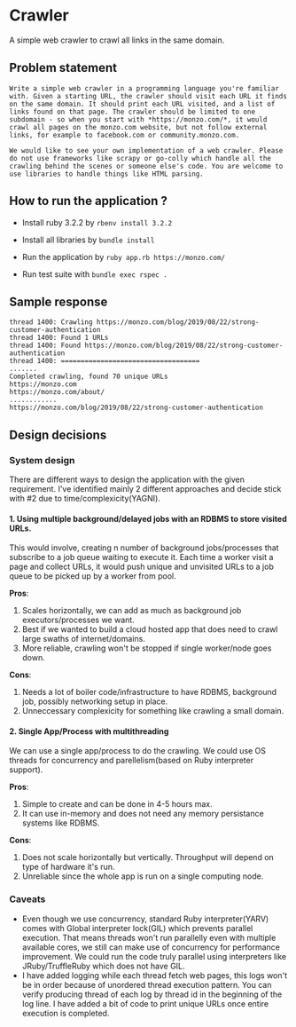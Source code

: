 # Crawler
A simple web crawler to crawl all links in the same domain.
## Problem statement
```
Write a simple web crawler in a programming language you're familiar with. Given a starting URL, the crawler should visit each URL it finds on the same domain. It should print each URL visited, and a list of links found on that page. The crawler should be limited to one subdomain - so when you start with *https://monzo.com/*, it would crawl all pages on the monzo.com website, but not follow external links, for example to facebook.com or community.monzo.com.

We would like to see your own implementation of a web crawler. Please do not use frameworks like scrapy or go-colly which handle all the crawling behind the scenes or someone else's code. You are welcome to use libraries to handle things like HTML parsing.
```

## How to run the application ?

- Install ruby 3.2.2 by `rbenv install 3.2.2`

- Install all libraries by `bundle install`

- Run the application by `ruby app.rb https://monzo.com/`

- Run test suite with `bundle exec rspec .`

## Sample response

```
thread 1400: Crawling https://monzo.com/blog/2019/08/22/strong-customer-authentication
thread 1400: Found 1 URLs
thread 1400: Found https://monzo.com/blog/2019/08/22/strong-customer-authentication
thread 1400: ===================================
.......
Completed crawling, found 70 unique URLs
https://monzo.com
https://monzo.com/about/
............
https://monzo.com/blog/2019/08/22/strong-customer-authentication
```

## Design decisions

### System design
There are different ways to design the application with the given requirement.
I've identified mainly 2 different approaches and decide stick with #2 due to time/complexicity(YAGNI).
#### 1. Using multiple background/delayed jobs with an RDBMS to store visited URLs.
This would involve, creating n number of background jobs/processes that subscribe to a job queue waiting to execute it.
Each time a worker visit a page and collect URLs, it would push unique and unvisited URLs to a job queue to be picked
up by a worker from pool.

**Pros**:
1. Scales horizontally, we can add as much as background job executors/processes we want.
2. Best if we wanted to build a cloud hosted app that does need to crawl large swaths of internet/domains.
3. More reliable, crawling won't be stopped if single worker/node goes down.


**Cons**:
1. Needs a lot of boiler code/infrastructure to have RDBMS, background job, possibly networking setup in place.
2. Unneccessary complexicity for something like crawling a small domain.

#### 2. Single App/Process with multithreading
We can use a single app/process to do the crawling. We could use OS threads for concurrency and parellelism(based on Ruby interpreter support).

**Pros**:
1. Simple to create and can be done in 4-5 hours max.
2. It can use in-memory and does not need any memory persistance systems like RDBMS.

**Cons**:
1. Does not scale horizontally but vertically. Throughput will depend on type of hardware it's run.
2. Unreliable since the whole app is run on a single computing node.

### Caveats

- Even though we use concurrency, standard Ruby interpreter(YARV) comes with Global interpreter lock(GIL) which prevents parallel execution. That means threads won't run parallelly even with multiple available cores, we still can make use of concurrency for performance improvement. We could run the code truly parallel using interpreters like JRuby/TruffleRuby which does not have GIL.
- I have added logging while each thread fetch web pages, this logs won't be in order because of unordered thread execution pattern. You can verify producing thread of each log by thread id in the beginning of the log line. I have added a bit of code to print unique URLs once entire execution is completed.
